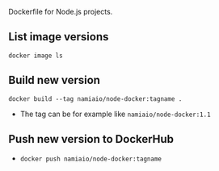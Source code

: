 Dockerfile for Node.js projects.

## List image versions

```
docker image ls
```

## Build new version

```
docker build --tag namiaio/node-docker:tagname .
```

- The tag can be for example like `namiaio/node-docker:1.1`

## Push new version to DockerHub

- `docker push namiaio/node-docker:tagname`
